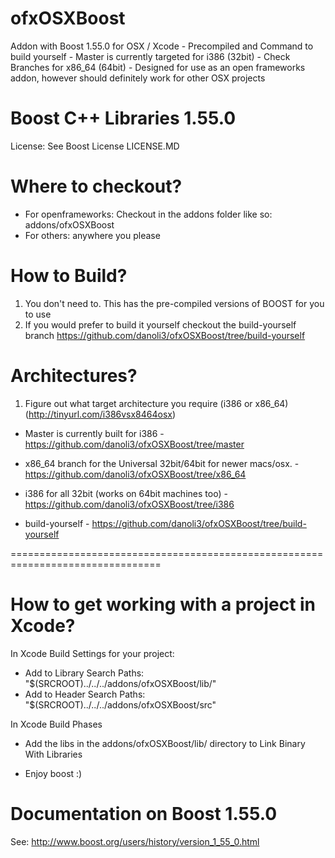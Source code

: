 ofxOSXBoost
===========

Addon with Boost 1.55.0 for OSX / Xcode - Precompiled and Command to build yourself - Master is currently targeted for i386 (32bit) - Check Branches for x86_64 (64bit) - Designed for use as an open frameworks addon, however should definitely work for other OSX projects

Boost C++ Libraries 1.55.0 
===========
License: See Boost License LICENSE.MD


Where to checkout?
===========
- For openframeworks: Checkout in the addons folder like so: addons/ofxOSXBoost
- For others: anywhere you please


How to Build?
===========

1. You don't need to. This has the pre-compiled versions of BOOST for you to use
2. If you would prefer to build it yourself checkout the build-yourself branch https://github.com/danoli3/ofxOSXBoost/tree/build-yourself

Architectures?
===========
1. Figure out what target architecture you require (i386 or x86_64) (http://tinyurl.com/i386vsx8464osx)

- Master is currently built for i386 - https://github.com/danoli3/ofxOSXBoost/tree/master
- x86_64 branch for the Universal 32bit/64bit for newer macs/osx. - https://github.com/danoli3/ofxOSXBoost/tree/x86_64
- i386 for all 32bit (works on 64bit machines too) - https://github.com/danoli3/ofxOSXBoost/tree/i386

- build-yourself - https://github.com/danoli3/ofxOSXBoost/tree/build-yourself




================================================================================

How to get working with a project in Xcode?
============

In Xcode Build Settings for your project:
- Add to Library Search Paths: "$(SRCROOT)../../../addons/ofxOSXBoost/lib/" 
- Add to Header Search Paths: "$(SRCROOT)../../../addons/ofxOSXBoost/src"


In Xcode Build Phases
- Add the libs in the addons/ofxOSXBoost/lib/ directory to Link Binary With Libraries

- Enjoy boost :)

Documentation on Boost 1.55.0
===========

See: http://www.boost.org/users/history/version_1_55_0.html